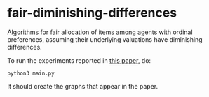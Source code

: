 # fair-diminishing-differences

Algorithms for fair allocation of items among agents with ordinal preferences,
assuming their underlying valuations have diminishing differences.

To run the experiments reported in [this paper](https://arxiv.org/abs/1705.07993),
do:

    python3 main.py

It should create the graphs that appear in the paper.
